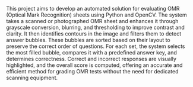 This project aims to develop an automated solution for evaluating OMR (Optical Mark Recognition) sheets using Python and OpenCV. The system takes a scanned or photographed OMR sheet and enhances it through grayscale conversion, blurring, and thresholding to improve contrast and clarity. It then identifies contours in the image and filters them to detect answer bubbles. These bubbles are sorted based on their layout to preserve the correct order of questions. For each set, the system selects the most filled bubble, compares it with a predefined answer key, and determines correctness. Correct and incorrect responses are visually highlighted, and the overall score is computed, offering an accurate and efficient method for grading OMR tests without the need for dedicated scanning equipment.

